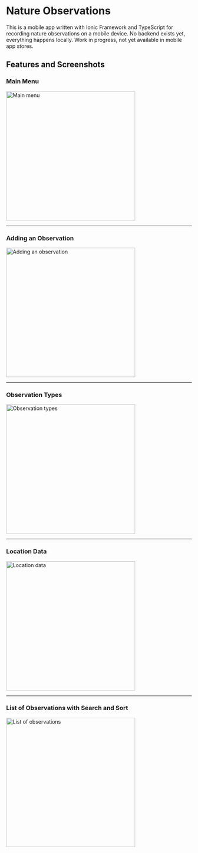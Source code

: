 # Nature Observations

This is a mobile app written with Ionic Framework and TypeScript
for recording nature observations on a mobile device. No backend
exists yet, everything happens locally. Work in progress, not yet 
available in mobile app stores.

## Features and Screenshots

### Main Menu

<img src="http://i68.tinypic.com/15xafqu.png" width="350" alt="Main menu" />

<hr />

### Adding an Observation

<img src="http://i67.tinypic.com/34g33nl.png" width="350" alt="Adding an observation" />

<hr />

### Observation Types

<img src="http://i63.tinypic.com/5f5dec.png" width="350" alt="Observation types" />

<hr />

### Location Data

<img src="http://i64.tinypic.com/14319cg.png" width="350" alt="Location data" />

<hr />

### List of Observations with Search and Sort

<img src="http://i64.tinypic.com/2afhgkm.png" width="350" alt="List of observations" />
